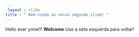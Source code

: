```yaml
---
 layout : slide 
title : " Bem-vindo ao nosso segundo slide! "
---
```

Hello ever yone!!!  **Welcome**
Use a seta esquerda para voltar!
